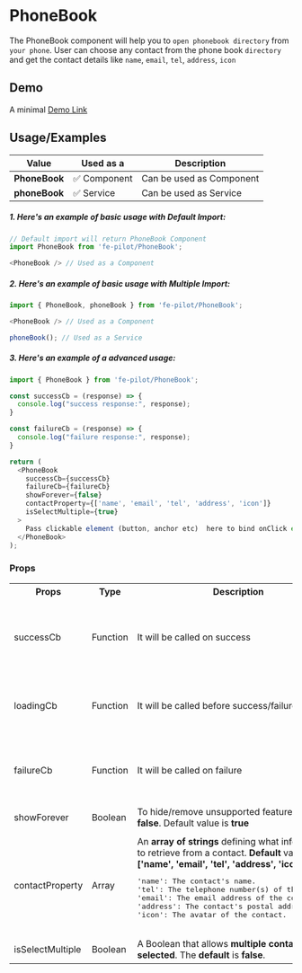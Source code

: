 # PhoneBook

The PhoneBook component will help you to ```open phonebook directory``` from ```your phone```. User can choose any contact from the phone book ```directory``` and get the contact details like ```name```, ```email```, ```tel```, ```address```, ```icon```


## Demo

A minimal [Demo Link](https://6jpxdq.csb.app/?component=PhoneBook)


## Usage/Examples

| Value |  Used as a  | Description|
|--------- | -------- |-----------------|
| <b>PhoneBook</b> | :white_check_mark: Component | Can be used as Component |
| <b>phoneBook<b> | :white_check_mark: Service | Can be used as Service |

##### 1. Here's an example of basic usage with Default Import:
```javascript
// Default import will return PhoneBook Component
import PhoneBook from 'fe-pilot/PhoneBook';

<PhoneBook /> // Used as a Component

```

##### 2. Here's an example of basic usage with Multiple Import:
```javascript
import { PhoneBook, phoneBook } from 'fe-pilot/PhoneBook';

<PhoneBook /> // Used as a Component

phoneBook(); // Used as a Service
```

##### 3. Here's an example of a advanced usage:

```javascript
import { PhoneBook } from 'fe-pilot/PhoneBook';

const successCb = (response) => {
  console.log("success response:", response);
}

const failureCb = (response) => {
  console.log("failure response:", response);
}

return (
  <PhoneBook
    successCb={successCb}
    failureCb={failureCb}
    showForever={false}
    contactProperty={['name', 'email', 'tel', 'address', 'icon']}
    isSelectMultiple={true}
  >
    Pass clickable element (button, anchor etc)  here to bind onClick event
  </PhoneBook>
);

```

### Props

<table>
  <tr>
    <th>
      Props
    </th>
    <th>
      Type
    </th>
    <th>
      Description
    </th>
    <th>
      Response
    </th>
  </tr>
  <tr>
    <td>
        successCb
    </td>
    <td>Function</td>
    <td> It will be called on success</td>
    <td>
      <pre>
{
    data: "Can be array/object/string/number",
    msgType: "SUCCESSFUL",
    msg: "A success msg",
    status: "SUCCESS"
}
      </pre>
    </td>
  </tr>
  <tr>
    <td>
        loadingCb
    </td>
    <td>Function</td>
    <td>
      It will be called before success/failure.
    </td>
    <td>
      <pre>
{
  msgType: "LOADING",
  msg: "LOADING...",
  status: "LOADING"
}
</pre>
    </td>
  </tr>
  <tr>
    <td>
        failureCb
    </td>
    <td>Function</td>
    <td>
      It will be called on failure
    </td>
    <td>
       <pre>
{
  msgType: "ERROR",
  msg: "A failed msg",
  status: "FAILURE"
}
       </pre>
    </td>
  </tr>
   <tr>
    <td>
        showForever
    </td>
     <td>Boolean</td>
    <td>To hide/remove unsupported feature, make it <b>false</b>. Default value is <b>true</b></td>
    <td> <pre>---</pre> </td>
  </tr>
  <tr>
    <td></td>
    <td></td>
    <td></td>
    <td></td>
  </tr>
  <tr>
    <td>contactProperty</td>
    <td>Array</td>
    <td>An <b>array of strings</b> defining what information to retrieve from a contact. <b>Default</b> value is 
      <br><b>['name', 'email', 'tel', 'address', 'icon']</b>.
     Where
      <pre>
'name': The contact's name.
'tel': The telephone number(s) of the contact.
'email': The email address of the contact.
'address': The contact's postal address.
'icon': The avatar of the contact.
        </pre>
</td>
    <td><pre>---</pre></td>
  </tr>
  <tr>
    <td>isSelectMultiple</td>
    <td>Boolean</td>
    <td>A Boolean that allows <b>multiple contacts</b> to be <b>selected</b>. The <b>default</b> is <b>false</b>.</td>
    <td><pre>---</pre></td>
  </tr>
</table>

